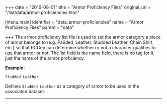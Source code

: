 +++
date = "2016-08-01"
title = "Armor Proficiency Files"
original_url = "/list/data/armor-proficiencies.html"

[menu.main]
    identifier = "data_armor-proficiencies"
    name = "Armor Proficiency Files"
    parent = "data"
    
+++
The armor proficiency list file is used to set the armor category a
piece of armor belongs to (e.g. Padded, Leather, Studded Leather, Chain
Shirt, etc.) so that PCGen can determine whether or not a character
qualifies to use that armor or not. The 1st field is the name field,
there is no tag for it, just the name of the armor proficiency.

**Example:**

`Studded Leather`

Defines `Studded Leather` as a category of armor to be used in the
associated dataset.

------------------------------------------------------------------------

